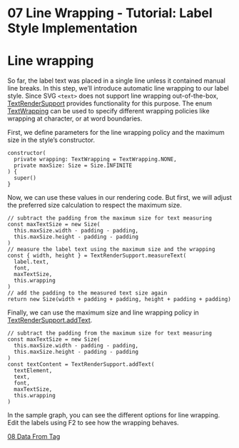 <!--
 //////////////////////////////////////////////////////////////////////////////
 // @license
 // This file is part of yFiles for HTML 2.6.0.4.
 // Use is subject to license terms.
 //
 // Copyright (c) 2000-2024 by yWorks GmbH, Vor dem Kreuzberg 28,
 // 72070 Tuebingen, Germany. All rights reserved.
 //
 //////////////////////////////////////////////////////////////////////////////
-->
# 07 Line Wrapping - Tutorial: Label Style Implementation

# Line wrapping

So far, the label text was placed in a single line unless it contained manual line breaks. In this step, we’ll introduce automatic line wrapping to our label style. Since SVG `<text>` does not support line wrapping out-of-the-box, [TextRenderSupport](https://docs.yworks.com/yfileshtml/#/api/TextRenderSupport) provides functionality for this purpose. The enum [TextWrapping](https://docs.yworks.com/yfileshtml/#/api/TextWrapping) can be used to specify different wrapping policies like wrapping at character, or at word boundaries.

First, we define parameters for the line wrapping policy and the maximum size in the style’s constructor.

```
constructor(
  private wrapping: TextWrapping = TextWrapping.NONE,
  private maxSize: Size = Size.INFINITE
) {
  super()
}
```

Now, we can use these values in our rendering code. But first, we will adjust the preferred size calculation to respect the maximum size.

```
// subtract the padding from the maximum size for text measuring
const maxTextSize = new Size(
  this.maxSize.width - padding - padding,
  this.maxSize.height - padding - padding
)
// measure the label text using the maximum size and the wrapping
const { width, height } = TextRenderSupport.measureText(
  label.text,
  font,
  maxTextSize,
  this.wrapping
)
// add the padding to the measured text size again
return new Size(width + padding + padding, height + padding + padding)
```

Finally, we can use the maximum size and line wrapping policy in [TextRenderSupport.addText](https://docs.yworks.com/yfileshtml/#/api/TextRenderSupport#TextRenderSupport-method-addText).

```
// subtract the padding from the maximum size for text measuring
const maxTextSize = new Size(
  this.maxSize.width - padding - padding,
  this.maxSize.height - padding - padding
)
const textContent = TextRenderSupport.addText(
  textElement,
  text,
  font,
  maxTextSize,
  this.wrapping
)
```

In the sample graph, you can see the different options for line wrapping. Edit the labels using F2 to see how the wrapping behaves.

[08 Data From Tag](../../tutorial-style-implementation-label/08-data-from-tag/)
